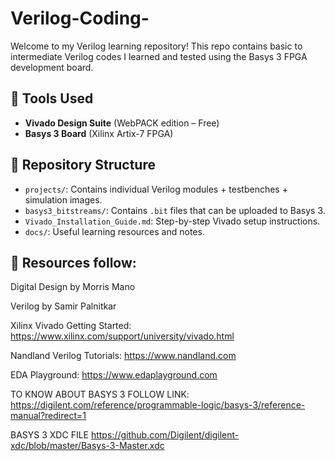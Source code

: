 # Verilog-Coding-
Welcome to my Verilog learning repository! This repo contains basic to intermediate Verilog codes I learned and tested using the Basys 3 FPGA development board.

## 🔧 Tools Used

- **Vivado Design Suite** (WebPACK edition – Free)
- **Basys 3 Board** (Xilinx Artix-7 FPGA)

## 📁 Repository Structure

- `projects/`: Contains individual Verilog modules + testbenches + simulation images.
- `basys3_bitstreams/`: Contains `.bit` files that can be uploaded to Basys 3.
- `Vivado_Installation_Guide.md`: Step-by-step Vivado setup instructions.
- `docs/`: Useful learning resources and notes.


## 📁 Resources follow:
Digital Design by Morris Mano

Verilog by Samir Palnitkar

Xilinx Vivado Getting Started: https://www.xilinx.com/support/university/vivado.html

Nandland Verilog Tutorials: https://www.nandland.com

EDA Playground: https://www.edaplayground.com

TO KNOW ABOUT BASYS 3 FOLLOW LINK:
https://digilent.com/reference/programmable-logic/basys-3/reference-manual?redirect=1

BASYS 3 XDC FILE
https://github.com/Digilent/digilent-xdc/blob/master/Basys-3-Master.xdc


